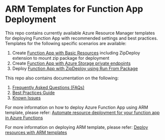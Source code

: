 # ARM Templates for Function App Deployment

This repo contains currently available Azure Resource Manager templates for deploying Function App with recommended settings and best practices. Templates for the following specific scenarios are available:

1. Create <a href="/function-app-basic-resources">Function App with Basic Resources</a> including ZipDeploy extension to mount zip package for deployment
2. Create <a href="/function-app-storage-private-endpoints">Function App with Azure Storage private endpoints</a>
3. Deploy <a href="/zip-deploy-run-from-package">Function App with ZipDeploy using Run From Package</a>

This repo also contains documentation on the following:

1. <a href="/documentation/FAQs.md">Frequently Asked Questions (FAQs)</a>
2. <a href="/documentation/best-practices.md">Best Practices Guide</a>
3. <a href="">Known Issues</a>

For more information on how to deploy Azure Function App using ARM template, please refer: <a href="https://docs.microsoft.com/en-us/azure/azure-functions/functions-infrastructure-as-code">Automate resource deployment for your function app in Azure Functions</a>

For more information on deploying ARM template, please refer: <a href="https://docs.microsoft.com/en-us/azure/azure-resource-manager/templates/deploy-portal">Deploy resources with ARM templates</a>


